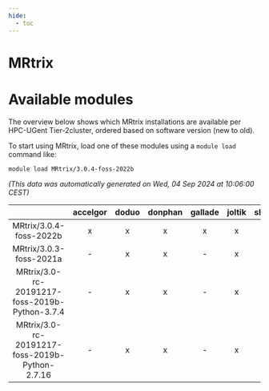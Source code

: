 ```yaml
---
hide:
  - toc
---
```


MRtrix
======

# Available modules


The overview below shows which MRtrix installations are available per HPC-UGent Tier-2cluster, ordered based on software version (new to old).

To start using MRtrix, load one of these modules using a `module load` command like:

```shell
module load MRtrix/3.0.4-foss-2022b
```

*(This data was automatically generated on Wed, 04 Sep 2024 at 10:06:00 CEST)*  

| |accelgor|doduo|donphan|gallade|joltik|shinx|skitty|
| :---: | :---: | :---: | :---: | :---: | :---: | :---: | :---: |
|MRtrix/3.0.4-foss-2022b|x|x|x|x|x|x|x|
|MRtrix/3.0.3-foss-2021a|-|x|x|-|x|-|x|
|MRtrix/3.0-rc-20191217-foss-2019b-Python-3.7.4|-|x|x|-|x|-|x|
|MRtrix/3.0-rc-20191217-foss-2019b-Python-2.7.16|-|x|x|-|x|-|x|
